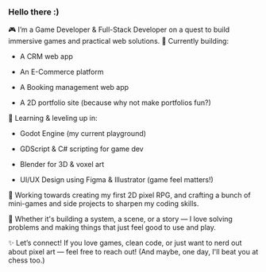### Hello there :)
🎮 I’m a Game Developer & Full-Stack Developer on a quest to build immersive games and practical web solutions.
🔨 Currently building:

- A CRM web app

- An E-Commerce platform

- A Booking management web app

- A 2D portfolio site (because why not make portfolios fun?)

🎨 Learning & leveling up in:

- Godot Engine (my current playground)

- GDScript & C# scripting for game dev

- Blender for 3D & voxel art

- UI/UX Design using Figma & Illustrator (game feel matters!)

🌱 Working towards creating my first 2D pixel RPG, and crafting a bunch of mini-games and side projects to sharpen my coding skills.

🧩 Whether it's building a system, a scene, or a story — I love solving problems and making things that just feel good to use and play.

✨ Let’s connect!
If you love games, clean code, or just want to nerd out about pixel art — feel free to reach out!
(And maybe, one day, I'll beat you at chess too.)

<!--
**NyagaNjiiru/NyagaNjiiru** is a ✨ _special_ ✨ repository because its `README.md` (this file) appears on your GitHub profile.

Here are some ideas to get you started:

- 🔭 I’m currently working on ...
- 🌱 I’m currently learning ...
- 👯 I’m looking to collaborate on ...
- 🤔 I’m looking for help with ...
- 💬 Ask me about ...
- 📫 How to reach me: ...
- 😄 Pronouns: ...
- ⚡ Fun fact: ...
-->
